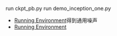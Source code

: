 run ckpt_pb.py
run demo_inception_one.py
  - [Running Environment](#running-environment)得到通用噪声
  - [Running Environment](#running-environment)
